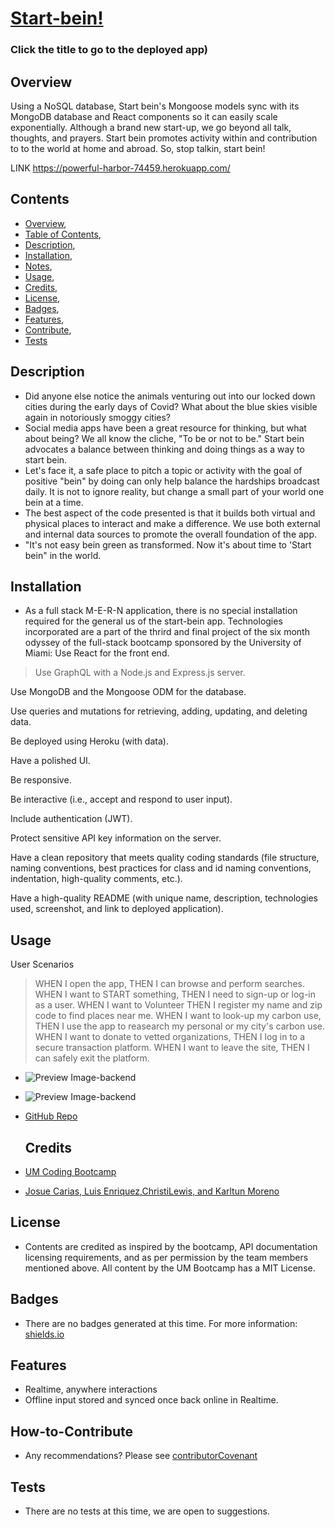# [Start-bein!](https://powerful-harbor-74459.herokuapp.com/)
### Click the title to go to the deployed app)
## Overview
Using a NoSQL database, Start bein's Mongoose models sync with its MongoDB database and React components so it can easily scale exponentially.  Although a brand new start-up, we go beyond all talk, thoughts, and prayers. Start bein promotes activity within and contribution to to the world at home and abroad. So, stop talkin, start bein!


LINK
https://powerful-harbor-74459.herokuapp.com/

## Contents
  * [Overview](#overview),
  * [Table of Contents](#contents),
  * [Description](#description),
  * [Installation](#installation),
  * [Notes](#notes),
  * [Usage](#usage),
  * [Credits](#credits),
  * [License](#license),
  * [Badges](#badges),
  * [Features](#features),
  * [Contribute](#contribute),
  * [Tests](#tests)

  ## Description
  * Did anyone else notice the animals venturing out into our locked down cities during the early days of Covid? What about the blue skies visible again in notoriously smoggy cities?
  * Social media apps have been a great resource for thinking, but what about being? We all know the cliche, "To be or not to be." Start bein advocates a balance between thinking and doing things as a way to start bein.
  * Let's face it, a safe place to pitch a topic or activity with the goal of positive "bein" by doing can only help balance the hardships broadcast daily.  It is not to ignore reality, but change a small part of your world one bein at a time. 
  * The best aspect of the code presented is that it builds both virtual and physical places to interact and make a difference. We use both external and internal data sources to promote the overall foundation of the app.
  * "It's not easy bein green as transformed.  Now it's about time to 'Start bein" in the world.

  ## Installation
  * As a full stack M-E-R-N application, there is no special installation required for the general us of the start-bein app. Technologies incorporated are a part of the thrird and final project of the six month odyssey of the full-stack bootcamp sponsored by the University of Miami:
  Use React for the front end.

>Use GraphQL with a Node.js and Express.js server.

Use MongoDB and the Mongoose ODM for the database.

Use queries and mutations for retrieving, adding, updating, and deleting data.

Be deployed using Heroku (with data).

Have a polished UI.

Be responsive.

Be interactive (i.e., accept and respond to user input).

Include authentication (JWT).

Protect sensitive API key information on the server.

Have a clean repository that meets quality coding standards (file structure, naming conventions, best practices for class and id naming conventions, indentation, high-quality comments, etc.).

Have a high-quality README (with unique name, description, technologies used, screenshot, and link to deployed application).
>

## Usage

User Scenarios
>WHEN I open the app, 
THEN I can browse and perform searches.
WHEN I want to START something,
THEN I need to sign-up or log-in as a user.
WHEN I want to Volunteer
THEN I register my name and zip code to find places near me.
WHEN I want to look-up my carbon use, 
THEN I use the app to reasearch my personal or my city's carbon use.
WHEN I want to donate to vetted organizations,
THEN I log in to a secure transaction platform.
WHEN I want to leave the site,
THEN I can safely exit the platform. 
>

  * ![Preview Image-backend](./client/src/assets/images/startbein-backend.jpg)
  * ![Preview Image-backend](./client/src/assets/images/startbein-frontend.jpg)

  * [GitHub Repo](https://github.com/ChristiLewis/start-bein)

    ## Credits
  * [UM Coding Bootcamp](https://bootcamp.miami.edu/coding/)
  * [Josue Carias, Luis Enriquez,ChristiLewis, and Karltun Moreno](https://github.com/ChristiLewis/start-bein)

## License
* Contents are credited as inspired by the bootcamp, API documentation licensing requirements, and as per permission by the team members mentioned above. All content by the UM Bootcamp has a MIT License.

## Badges
* There are no badges generated at this time. For more information: [shields.io](https://shields.io/)

## Features
* Realtime, anywhere interactions
* Offline input stored and synced once back online in Realtime.

## How-to-Contribute
* Any recommendations?  Please see [contributorCovenant](https://www.contributor-covenant.org)

## Tests
* There are no tests at this time, we are open to suggestions.
  
